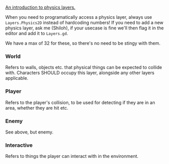 [An introduction to physics layers.](https://docs.godotengine.org/en/stable/tutorials/physics/physics_introduction.html#collision-layers-and-masks)

When you need to programatically access a physics layer, always use `Layers.Physics2D` instead of hardcoding numbers!
If you need to add a new physics layer, ask me (Shiloh), if your usecase is fine we'll then flag it in the editor and add it to `Layers.gd`.

We have a max of 32 for these, so there's no need to be stingy with them.

### World
Refers to walls, objects etc. that physical things can be expected to collide with. Characters SHOULD occupy this layer, alongside any other layers applicable.

### Player
Refers to the player's collision, to be used for detecting if they are in an area, whether they are hit etc.

### Enemy
See above, but enemy.

### Interactive
Refers to things the player can interact with in the environment.
